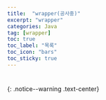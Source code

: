 ```yaml
---
title:  "wrapper(공사중)"
excerpt: "wrapper"
categories: Java
tag: [wrapper]
toc: true
toc_label: "목록"
toc_icon: "bars"
toc_sticky: true
---
```


# 
{: .notice--warning .text-center}

```java

```
